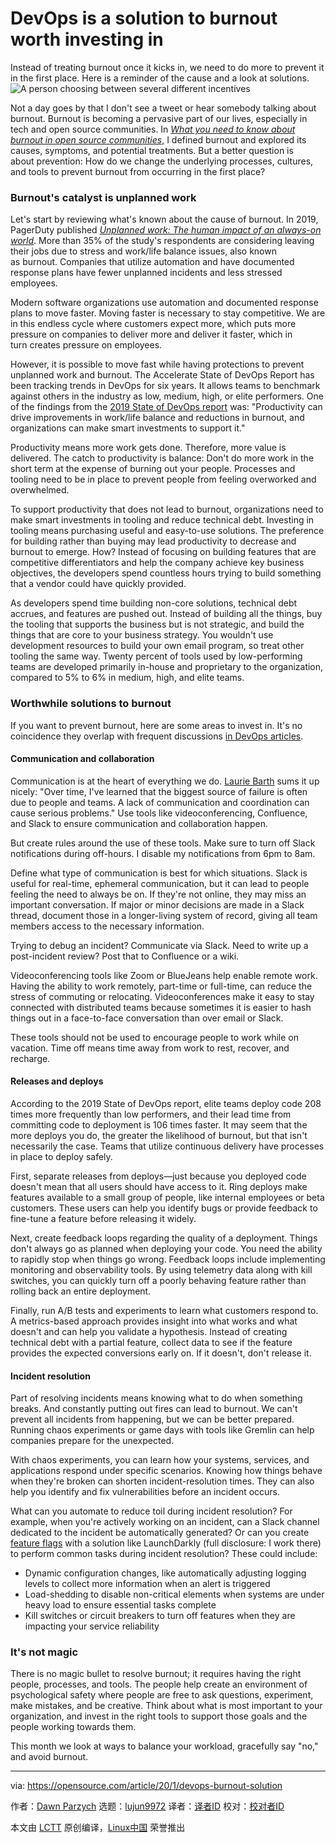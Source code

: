 [#]: collector: (lujun9972)
[#]: translator: ( )
[#]: reviewer: ( )
[#]: publisher: ( )
[#]: url: ( )
[#]: subject: (DevOps is a solution to burnout worth investing in)
[#]: via: (https://opensource.com/article/20/1/devops-burnout-solution)
[#]: author: (Dawn Parzych https://opensource.com/users/dawnparzych)

DevOps is a solution to burnout worth investing in
======
Instead of treating burnout once it kicks in, we need to do more to
prevent it in the first place. Here is a reminder of the cause and a
look at solutions.
![A person choosing between several different incentives][1]

Not a day goes by that I don't see a tweet or hear somebody talking about burnout. Burnout is becoming a pervasive part of our lives, especially in tech and open source communities. In [_What you need to know about burnout in open source communities_,][2] I defined burnout and explored its causes, symptoms, and potential treatments. But a better question is about prevention: How do we change the underlying processes, cultures, and tools to prevent burnout from occurring in the first place?

### Burnout's catalyst is unplanned work

Let's start by reviewing what's known about the cause of burnout. In 2019, PagerDuty published [_Unplanned work: The human impact of an always-on world_][3]. More than 35% of the study's respondents are considering leaving their jobs due to stress and work/life balance issues, also known as burnout. Companies that utilize automation and have documented response plans have fewer unplanned incidents and less stressed employees.

Modern software organizations use automation and documented response plans to move faster. Moving faster is necessary to stay competitive. We are in this endless cycle where customers expect more, which puts more pressure on companies to deliver more and deliver it faster, which in turn creates pressure on employees.

However, it is possible to move fast while having protections to prevent unplanned work and burnout. The Accelerate State of DevOps Report has been tracking trends in DevOps for six years. It allows teams to benchmark against others in the industry as low, medium, high, or elite performers. One of the findings from the [2019 State of DevOps report][4] was: "Productivity can drive improvements in work/life balance and reductions in burnout, and organizations can make smart investments to support it."

Productivity means more work gets done. Therefore, more value is delivered. The catch to productivity is balance: Don't do more work in the short term at the expense of burning out your people. Processes and tooling need to be in place to prevent people from feeling overworked and overwhelmed.

To support productivity that does not lead to burnout, organizations need to make smart investments in tooling and reduce technical debt. Investing in tooling means purchasing useful and easy-to-use solutions. The preference for building rather than buying may lead productivity to decrease and burnout to emerge. How? Instead of focusing on building features that are competitive differentiators and help the company achieve key business objectives, the developers spend countless hours trying to build something that a vendor could have quickly provided.

As developers spend time building non-core solutions, technical debt accrues, and features are pushed out. Instead of building all the things, buy the tooling that supports the business but is not strategic, and build the things that are core to your business strategy. You wouldn't use development resources to build your own email program, so treat other tooling the same way. Twenty percent of tools used by low-performing teams are developed primarily in-house and proprietary to the organization, compared to 5% to 6% in medium, high, and elite teams.

### Worthwhile solutions to burnout

If you want to prevent burnout, here are some areas to invest in. It's no coincidence they overlap with frequent discussions [in DevOps articles][5].

#### Communication and collaboration

Communication is at the heart of everything we do. [Laurie Barth][6] sums it up nicely: "Over time, I've learned that the biggest source of failure is often due to people and teams. A lack of communication and coordination can cause serious problems." Use tools like videoconferencing, Confluence, and Slack to ensure communication and collaboration happen.

But create rules around the use of these tools. Make sure to turn off Slack notifications during off-hours. I disable my notifications from 6pm to 8am.

Define what type of communication is best for which situations. Slack is useful for real-time, ephemeral communication, but it can lead to people feeling the need to always be on. If they're not online, they may miss an important conversation. If major or minor decisions are made in a Slack thread, document those in a longer-living system of record, giving all team members access to the necessary information.

Trying to debug an incident? Communicate via Slack. Need to write up a post-incident review? Post that to Confluence or a wiki.

Videoconferencing tools like Zoom or BlueJeans help enable remote work. Having the ability to work remotely, part-time or full-time, can reduce the stress of commuting or relocating. Videoconferences make it easy to stay connected with distributed teams because sometimes it is easier to hash things out in a face-to-face conversation than over email or Slack.

These tools should not be used to encourage people to work while on vacation. Time off means time away from work to rest, recover, and recharge.

#### Releases and deploys

According to the 2019 State of DevOps report, elite teams deploy code 208 times more frequently than low performers, and their lead time from committing code to deployment is 106 times faster. It may seem that the more deploys you do, the greater the likelihood of burnout, but that isn't necessarily the case. Teams that utilize continuous delivery have processes in place to deploy safely.

First, separate releases from deploys—just because you deployed code doesn't mean that all users should have access to it. Ring deploys make features available to a small group of people, like internal employees or beta customers. These users can help you identify bugs or provide feedback to fine-tune a feature before releasing it widely.

Next, create feedback loops regarding the quality of a deployment. Things don't always go as planned when deploying your code. You need the ability to rapidly stop when things go wrong. Feedback loops include implementing monitoring and observability tools. By using telemetry data along with kill switches, you can quickly turn off a poorly behaving feature rather than rolling back an entire deployment.

Finally, run A/B tests and experiments to learn what customers respond to. A metrics-based approach provides insight into what works and what doesn't and can help you validate a hypothesis. Instead of creating technical debt with a partial feature, collect data to see if the feature provides the expected conversions early on. If it doesn't, don't release it.

#### Incident resolution

Part of resolving incidents means knowing what to do when something breaks. And constantly putting out fires can lead to burnout. We can't prevent all incidents from happening, but we can be better prepared. Running chaos experiments or game days with tools like Gremlin can help companies prepare for the unexpected.

With chaos experiments, you can learn how your systems, services, and applications respond under specific scenarios. Knowing how things behave when they're broken can shorten incident-resolution times. They can also help you identify and fix vulnerabilities before an incident occurs.

What can you automate to reduce toil during incident resolution? For example, when you're actively working on an incident, can a Slack channel dedicated to the incident be automatically generated? Or can you create [feature flags][7] with a solution like LaunchDarkly (full disclosure: I work there) to perform common tasks during incident resolution? These could include:

  * Dynamic configuration changes, like automatically adjusting logging levels to collect more information when an alert is triggered
  * Load-shedding to disable non-critical elements when systems are under heavy load to ensure essential tasks complete
  * Kill switches or circuit breakers to turn off features when they are impacting your service reliability



### It's not magic

There is no magic bullet to resolve burnout; it requires having the right people, processes, and tools. The people help create an environment of psychological safety where people are free to ask questions, experiment, make mistakes, and be creative. Think about what is most important to your organization, and invest in the right tools to support those goals and the people working towards them.

This month we look at ways to balance your workload, gracefully say "no," and avoid burnout.

--------------------------------------------------------------------------------

via: https://opensource.com/article/20/1/devops-burnout-solution

作者：[Dawn Parzych][a]
选题：[lujun9972][b]
译者：[译者ID](https://github.com/译者ID)
校对：[校对者ID](https://github.com/校对者ID)

本文由 [LCTT](https://github.com/LCTT/TranslateProject) 原创编译，[Linux中国](https://linux.cn/) 荣誉推出

[a]: https://opensource.com/users/dawnparzych
[b]: https://github.com/lujun9972
[1]: https://opensource.com/sites/default/files/styles/image-full-size/public/lead-images/BUSINESS_incentives.png?itok=IhIL1xyT (A person choosing between several different incentives)
[2]: https://opensource.com/article/19/11/burnout-open-source-communities
[3]: https://www.pagerduty.com/resources/reports/unplanned-work/
[4]: https://services.google.com/fh/files/misc/state-of-devops-2019.pdf
[5]: https://opensource.com/tags/devops
[6]: https://laurieontech.com/
[7]: https://martinfowler.com/articles/feature-toggles.html
